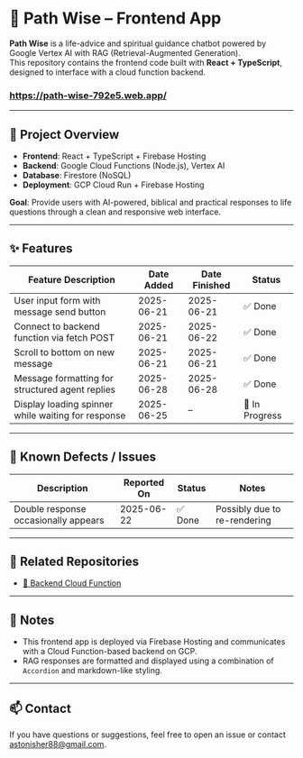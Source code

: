 # 🧭 Path Wise – Frontend App

**Path Wise** is a life-advice and spiritual guidance chatbot powered by Google Vertex AI with RAG (Retrieval-Augmented Generation).  
This repository contains the frontend code built with **React + TypeScript**, designed to interface with a cloud function backend.

### https://path-wise-792e5.web.app/

---

## 📘 Project Overview

- **Frontend**: React + TypeScript + Firebase Hosting
- **Backend**: Google Cloud Functions (Node.js), Vertex AI
- **Database**: Firestore (NoSQL)
- **Deployment**: GCP Cloud Run + Firebase Hosting

**Goal**: Provide users with AI-powered, biblical and practical responses to life questions through a clean and responsive web interface.

---

## ✨ Features

| Feature Description                             | Date Added | Date Finished | Status     |
|--------------------------------------------------|------------|----------------|------------|
| User input form with message send button         | 2025-06-21 | 2025-06-21     | ✅ Done     |
| Connect to backend function via fetch POST       | 2025-06-21 | 2025-06-22     | ✅ Done     |
| Scroll to bottom on new message                  | 2025-06-21 | 2025-06-21     | ✅ Done     |
| Message formatting for structured agent replies  | 2025-06-28 | 2025-06-28     | ✅ Done     |
| Display loading spinner while waiting for response| 2025-06-25 | –             | 🔄 In Progress |

---

## 🐛 Known Defects / Issues

| Description                                       | Reported On | Status        | Notes                          |
|--------------------------------------------------|-------------|----------------|--------------------------------|
| Double response occasionally appears             | 2025-06-22  | ✅ Done        | Possibly due to re-rendering  |

---

## 🧩 Related Repositories

- [🔗 Backend Cloud Function](https://github.com/2ndPrince/path-wise-functions)

---

## 📌 Notes

- This frontend app is deployed via Firebase Hosting and communicates with a Cloud Function-based backend on GCP.
- RAG responses are formatted and displayed using a combination of `Accordion` and markdown-like styling.

---

## 📫 Contact

If you have questions or suggestions, feel free to open an issue or contact [astonisher88@gmail.com](mailto:astonisher88@gmail.com).
